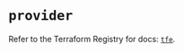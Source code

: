 # `provider`

Refer to the Terraform Registry for docs: [`tfe`](https://registry.terraform.io/providers/hashicorp/tfe/0.60.1/docs).
